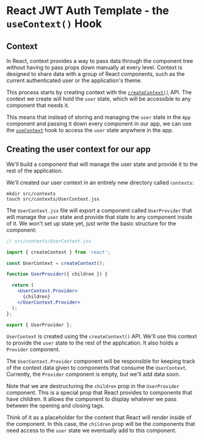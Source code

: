 # React JWT Auth Template - the `useContext()` Hook

## Context
In React, context provides a way to pass data through the component tree without having to pass props down manually at every level. Context is designed to share data with a group of React components, such as the current authenticated user or the application's theme.

This process starts by creating context with the [`createContext()`](https://react.dev/reference/react/createContext) API. The context we create will hold the `user` state, which will be accessible to any component that needs it. 

This means that instead of storing and managing the `user` state in the `App` component and passing it down every component in our app, we can use the [`useContext`](https://react.dev/reference/react/useContext) hook to access the `user` state anywhere in the app. 

## Creating the user context for our app
We'll build a component that will manage the user state and provide it to the rest of the application. 

We'll created our user context in an entirely new directory called `contexts`:

```
mkdir src/contexts
touch src/contexts/UserContext.jsx
```

The `UserContext.jsx` file will export a component called `UserProvider` that will manage the `user` state and provide that state to any component inside of it. We won't set up state yet, just write the basic structure for the component:

```jsx
// src/contexts/UserContext.jsx

import { createContext } from 'react';

const UserContext = createContext();

function UserProvider({ children }) {

  return (
    <UserContext.Provider>
      {children}
    </UserContext.Provider>
  );
};

export { UserProvider };

```

`UserContext` is created using the `createContext()` API. We'll use this context to provide the `user` state to the rest of the application. It also holds a `Provider` component. 

The `UserContext.Provider` component will be responsible for keeping track of the context data given to components that consume the `UserContext`. Currently, the `Provider` component is empty, but we'll add data soon. 

Note that we are destructuring the `children` prop in the `UserProvider` component. This is a special prop that React provides to components that have children. It allows the component to display whatever we pass between the opening and closing tags. 

Think of it as a placeholder for the content that React will render inside of the component. In this case, the `children` prop will be the components that need access to the `user` state we eventually add to this component. 

### 